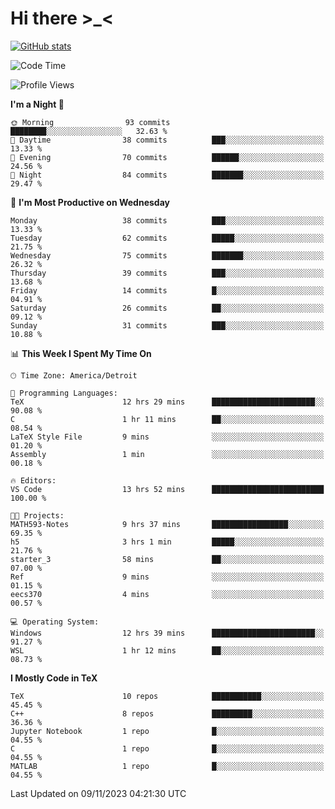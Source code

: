 # Hi there \>_<

[![GitHub stats](https://github-readme-stats.vercel.app/api?username=ARessegetesStery&show_icons=true&theme=transparent)](https://github.com/anuraghazra/github-readme-stats)

<!--START_SECTION:waka-->
![Code Time](http://img.shields.io/badge/Code%20Time-475%20hrs%2025%20mins-blue)

![Profile Views](http://img.shields.io/badge/Profile%20Views-0-blue)

**I'm a Night 🦉** 

```text
🌞 Morning                93 commits          ████████░░░░░░░░░░░░░░░░░   32.63 % 
🌆 Daytime                38 commits          ███░░░░░░░░░░░░░░░░░░░░░░   13.33 % 
🌃 Evening                70 commits          ██████░░░░░░░░░░░░░░░░░░░   24.56 % 
🌙 Night                  84 commits          ███████░░░░░░░░░░░░░░░░░░   29.47 % 
```
📅 **I'm Most Productive on Wednesday** 

```text
Monday                   38 commits          ███░░░░░░░░░░░░░░░░░░░░░░   13.33 % 
Tuesday                  62 commits          █████░░░░░░░░░░░░░░░░░░░░   21.75 % 
Wednesday                75 commits          ███████░░░░░░░░░░░░░░░░░░   26.32 % 
Thursday                 39 commits          ███░░░░░░░░░░░░░░░░░░░░░░   13.68 % 
Friday                   14 commits          █░░░░░░░░░░░░░░░░░░░░░░░░   04.91 % 
Saturday                 26 commits          ██░░░░░░░░░░░░░░░░░░░░░░░   09.12 % 
Sunday                   31 commits          ███░░░░░░░░░░░░░░░░░░░░░░   10.88 % 
```


📊 **This Week I Spent My Time On** 

```text
🕑︎ Time Zone: America/Detroit

💬 Programming Languages: 
TeX                      12 hrs 29 mins      ███████████████████████░░   90.08 % 
C                        1 hr 11 mins        ██░░░░░░░░░░░░░░░░░░░░░░░   08.54 % 
LaTeX Style File         9 mins              ░░░░░░░░░░░░░░░░░░░░░░░░░   01.20 % 
Assembly                 1 min               ░░░░░░░░░░░░░░░░░░░░░░░░░   00.18 % 

🔥 Editors: 
VS Code                  13 hrs 52 mins      █████████████████████████   100.00 % 

🐱‍💻 Projects: 
MATH593-Notes            9 hrs 37 mins       █████████████████░░░░░░░░   69.35 % 
h5                       3 hrs 1 min         █████░░░░░░░░░░░░░░░░░░░░   21.76 % 
starter_3                58 mins             ██░░░░░░░░░░░░░░░░░░░░░░░   07.00 % 
Ref                      9 mins              ░░░░░░░░░░░░░░░░░░░░░░░░░   01.15 % 
eecs370                  4 mins              ░░░░░░░░░░░░░░░░░░░░░░░░░   00.57 % 

💻 Operating System: 
Windows                  12 hrs 39 mins      ███████████████████████░░   91.27 % 
WSL                      1 hr 12 mins        ██░░░░░░░░░░░░░░░░░░░░░░░   08.73 % 
```

**I Mostly Code in TeX** 

```text
TeX                      10 repos            ███████████░░░░░░░░░░░░░░   45.45 % 
C++                      8 repos             █████████░░░░░░░░░░░░░░░░   36.36 % 
Jupyter Notebook         1 repo              █░░░░░░░░░░░░░░░░░░░░░░░░   04.55 % 
C                        1 repo              █░░░░░░░░░░░░░░░░░░░░░░░░   04.55 % 
MATLAB                   1 repo              █░░░░░░░░░░░░░░░░░░░░░░░░   04.55 % 
```




 Last Updated on 09/11/2023 04:21:30 UTC
<!--END_SECTION:waka-->
